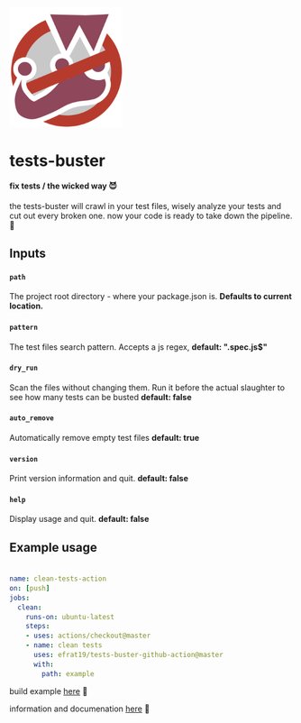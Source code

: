<img src="tests-buster.png" alt="tests-buster" width="200"/>

# tests-buster

#### fix tests / the wicked way :smiling_imp:

the tests-buster will crawl in your test files, wisely analyze your tests and cut out every broken one. now your code is ready to take down the pipeline. :checkered_flag:

## Inputs

#### `path`

The project root directory - where your package.json is. **Defaults to current location.**

#### `pattern`
The test files search pattern. Accepts a js regex, **default: ".spec.js$"**
#### `dry_run`
Scan the files without changing them. Run it before the actual slaughter to see how many tests can be busted **default: false**
#### `auto_remove`
Automatically remove empty test files **default: true**
#### `version`
Print version information and quit. **default: false**
#### `help`
Display usage and quit. **default: false**

## Example usage

```yaml
  
name: clean-tests-action
on: [push]
jobs:
  clean:
    runs-on: ubuntu-latest
    steps:
    - uses: actions/checkout@master
    - name: clean tests
      uses: efrat19/tests-buster-github-action@master
      with:
        path: example
```
build example [here](https://github.com/Efrat19/tests-buster/runs/490229008) :tada:

information and documenation [here](https://github.com/Efrat19/tests-buster) :tada:
